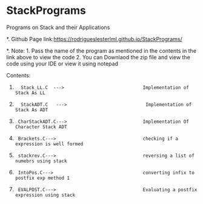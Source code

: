 # StackPrograms
Programs on Stack and their Applications

*. Github Page link:https://rodrigueslesterlml.github.io/StackPrograms/

*. Note: 1. Pass the name of the program as mentioned in the contents in the link above to view the code
         2. You can Downlaod the zip file and view the code using your IDE or view it using notepad 

Contents:


1.       Stack_LL.C  --->                             Implementation of Stack As LL      

2.       StackADT.C   --->                             Implementation of Stack As ADT   

3.      CharStackADT.C--->                            Implementation Of Character Stack ADT

4.      Brackets.C--->                                checking if a expression is well formed

5.      stackrev.C--->                                reversing a list of numebrs using stack

6.      IntoPos.C--->                                 converting infix to postfix exp method 1

7.      EVALPOST.C--->                                Evaluating a postfix expression using stack
